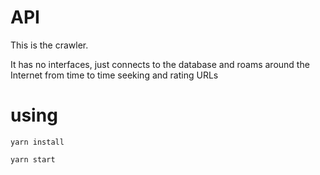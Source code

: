 # API
This is the crawler.

It has no interfaces, just connects to the database and roams around the Internet from time to time seeking and rating URLs

# using

```yarn install```

```yarn start```
